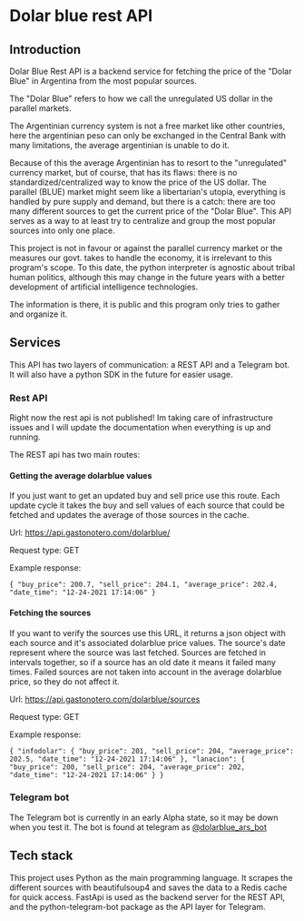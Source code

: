 # Dolar blue rest API

## Introduction

Dolar Blue Rest API is a backend service for fetching the price of the "Dolar Blue" in Argentina from the most popular sources.

The "Dolar Blue" refers to how we call the unregulated US dollar in the parallel markets.

The Argentinian currency system is not a free market like other countries, here the argentinian peso can only be exchanged
in the Central Bank with many limitations, the average argentinian is unable to do it.

Because of this the average Argentinian has to resort to the "unregulated" currency market, but of course, that has its flaws: there is no standardized/centralized way to know the price of the US dollar. The parallel (BLUE) market might seem like a libertarian's utopia, everything is handled by pure supply and demand, but there is a catch: there are too many different sources to get the current price of the "Dolar Blue". This API serves as a way to at least try to centralize and group the most popular sources into only one place.

This project is not in favour or against the parallel currency market or the measures our govt. takes to handle the economy,
it is irrelevant to this program's scope. To this date, the python interpreter is agnostic about tribal human politics, although this may change
in the future years with a better development of artificial intelligence technologies.

The information is there, it is public and this program only tries to gather and organize it.

## Services

This API has two layers of communication: a REST API and a Telegram bot. It will also have a python SDK in the future for easier usage.

### Rest API

Right now the rest api is not published! Im taking care of infrastructure issues and I will update the documentation when
everything is up and running.

The REST api has two main routes:

#### Getting the average dolarblue values

If you just want to get an updated buy and sell price use this route.
Each update cycle it takes the buy and sell values of each source that could be fetched and updates
the average of those sources in the cache.

Url: https://api.gastonotero.com/dolarblue/

Request type: GET

Example response:

`{ "buy_price": 200.7, "sell_price": 204.1, "average_price": 202.4, "date_time": "12-24-2021 17:14:06" }`

#### Fetching the sources

If you want to verify the sources use this URL, it returns a json object with each source and it's associated
dolarblue price values. The source's date represent where the source was last fetched. Sources are fetched
in intervals together, so if a source has an old date it means it failed many times. Failed sources are not
taken into account in the average dolarblue price, so they do not affect it.

Url: https://api.gastonotero.com/dolarblue/sources

Request type: GET

Example response:

`{ "infodolar": { "buy_price": 201, "sell_price": 204, "average_price": 202.5, "date_time": "12-24-2021 17:14:06" }, "lanacion": { "buy_price": 200, "sell_price": 204, "average_price": 202, "date_time": "12-24-2021 17:14:06" } }`

### Telegram bot

The Telegram bot is currently in an early Alpha state, so it may be down when you test it.
The bot is found at telegram as [@dolarblue_ars_bot](https://t.me/dolarblue_ars_bot)

## Tech stack

This project uses Python as the main programming language.
It scrapes the different sources with beautifulsoup4 and saves the data to a Redis cache for quick access.
FastApi is used as the backend server for the REST API, and the python-telegram-bot package as the API layer for Telegram.
